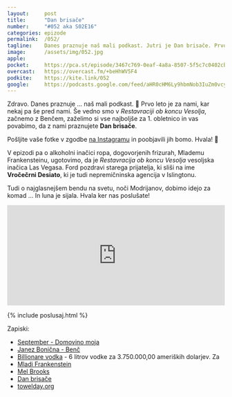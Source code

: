 ```yaml
---
layout: 	post
title:  	"Dan brisače"
number: 	"#052 aka S02E16"
categories:	epizode
permalink:	/052/
tagline: 	Danes praznuje naš mali podkast. Jutri je Dan brisače. Prvo leto je za nami, praznovali pa bomo na Instiću. Povsod smo @opravicujemose.
image:		/assets/img/052.jpg
apple:		
pocket:		https://pca.st/episode/3467c769-0eaf-4a8a-8507-5f5c7c0402cb
overcast:	https://overcast.fm/+beHhWV5F4
podkite:	https://kite.link/052
google:		https://podcasts.google.com/feed/aHR0cHM6Ly9hbmNob3IuZm0vcy8yMmI1YTUwMC9wb2RjYXN0L3Jzcw/episode/NDUwZDBhY2MtOTc4Zi00YWE1LTk2NmUtMWJkMzA0OGY1YTU3?sa=X&ved=0CAUQkfYCahcKEwjQ64e-4-HwAhUAAAAAHQAAAAAQAg
---
```


Zdravo. Danes praznuje ... naš mali podkast. 🎉 Prvo leto je za nami, kar nekaj pa še pred nami. Še vedno smo v _Restavraciji ob koncu Vesolja_, začnemo z Benčem, zaželimo si vse najboljše za 1. obletnico in vas povabimo, da z nami praznujete **Dan brisače**. 

Pošljite vaše fotke v zgodbe [na Instagramu](https://www.instagram.com/opravicujemose/) in poobjavili jih bomo. Hvala! 🙏

V epizodi pa o alkoholni inačici ropa, dogovorjenih frizurah, Mlademu Frankensteinu, ugotovimo, da je _Restavracija ob koncu Vesolja_ vesoljska inačica Las Vegasa. Ford pozdravi starega prijatelja, ki sliši na ime **Vročečrni Desiato**, ki je tudi nepremičninska agencija v Islingtonu. 

Tudi o najglasnejšem bendu na svetu, noči Modrijanov, dobimo idejo za komad ... In luna je sijala. Hvala ker nas poslušate! 

<iframe src="https://open.spotify.com/embed/episode/7jRWGVxb2vutgsbuTZf7o3" width="100%" height="232" frameborder="0" allowtransparency="true" allow="encrypted-media"></iframe>

{% include poslusaj.html %}

Zapiski:
- [September - Domovino moja](https://youtu.be/lXH9bIRxZxk)
- [Janez Bonična - Benč](https://en.wikipedia.org/wiki/Janez_Bon%C4%8Dina)
- [Billionare vodka](http://www.billionairevodka.com/vodka/4556224903) - 6 litrov vodke za 3.750.000,00 ameriških dolarjev. Za 
- [Mladi Frankenstein](https://www.imdb.com/title/tt0072431/)
- [Mel Brooks](https://en.wikipedia.org/wiki/Mel_Brooks)
- [Dan brisače](http://www.zvpl.com/42/clanki/dan-brisace/)
- [towelday.org](http://www.towelday.org/)

